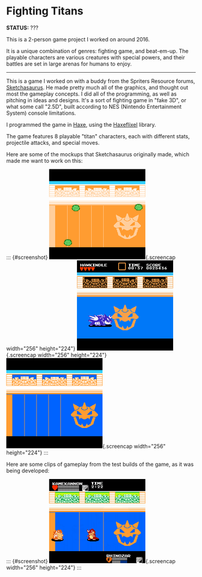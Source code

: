 
# Fighting Titans

**STATUS:** ???

This is a 2-person game project I worked on around 2016.

It is a unique combination of genres: fighting game, and beat-em-up.
The playable characters are various creatures with special powers,
and their battles are set in large arenas for humans to enjoy.

---

This is a game I worked on with a buddy from the Spriters Resource forums, [Sketchasaurus](https://twitter.com/g33x).
He made pretty much all of the graphics, and thought out most the gameplay concepts.
I did all of the programming, as well as pitching in ideas and designs.
It's a sort of fighting game in \"fake 3D\", or what some call \"2.5D\",
built according to NES (Nintendo Entertainment System) console limitations.

I programmed the game in [Haxe](https://haxe.org/), using the [Haxeflixel](https://haxeflixel.com/) library.

The game features 8 playable "titan" characters, each with different stats, projectile attacks, and special moves.

Here are some of the mockups that Sketchasaurus originally made, which made me want to work on this:

::: {#screenshot}
![](mockup-1.gif){.screencap width="256" height="224"}
![](mockup-2.gif){.screencap width="256" height="224"}
![](mockup-3.gif){.screencap width="256" height="224"}
:::

Here are some clips of gameplay from the test builds of the game, as it was being developed:

::: {#screenshot}
![](mockup-4.gif){.screencap width="256" height="224"}
:::
